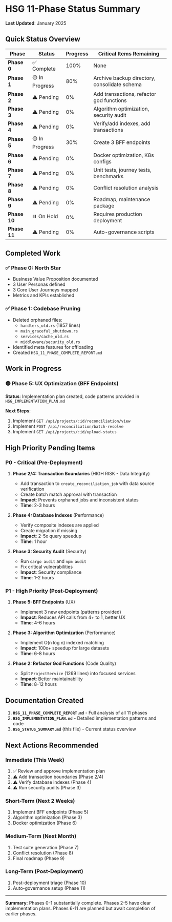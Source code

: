 # HSG 11-Phase Status Summary
**Last Updated**: January 2025

## Quick Status Overview

| Phase | Status | Progress | Critical Items Remaining |
|-------|--------|-----------|---------------------------|
| **Phase 0** | ✅ Complete | 100% | None |
| **Phase 1** | 🟡 In Progress | 80% | Archive backup directory, consolidate schema |
| **Phase 2** | ⚠️ Pending | 0% | Add transactions, refactor god functions |
| **Phase 3** | ⚠️ Pending | 0% | Algorithm optimization, security audit |
| **Phase 4** | ⚠️ Pending | 0% | Verify/add indexes, add transactions |
| **Phase 5** | 🟡 In Progress | 30% | Create 3 BFF endpoints |
| **Phase 6** | ⚠️ Pending | 0% | Docker optimization, K8s configs |
| **Phase 7** | ⚠️ Pending | 0% | Unit tests, journey tests, benchmarks |
| **Phase 8** | ⚠️ Pending | 0% | Conflict resolution analysis |
| **Phase 9** | ⚠️ Pending | 0% | Roadmap, maintenance package |
| **Phase 10** | ⏸️ On Hold | 0% | Requires production deployment |
| **Phase 11** | ⚠️ Pending | 0% | Auto-governance scripts |

## Completed Work

### ✅ Phase 0: North Star
- Business Value Proposition documented
- 3 User Personas defined
- 3 Core User Journeys mapped
- Metrics and KPIs established

### ✅ Phase 1: Codebase Pruning
- Deleted orphaned files:
  - `handlers_old.rs` (1857 lines)
  - `main_graceful_shutdown.rs`
  - `services/cache_old.rs`
  - `middleware/security_old.rs`
- Identified meta features for offloading
- Created `HSG_11_PHASE_COMPLETE_REPORT.md`

## Work in Progress

### 🟡 Phase 5: UX Optimization (BFF Endpoints)
**Status**: Implementation plan created, code patterns provided in `HSG_IMPLEMENTATION_PLAN.md`

**Next Steps**:
1. Implement `GET /api/projects/:id/reconciliation/view`
2. Implement `POST /api/reconciliation/batch-resolve`
3. Implement `GET /api/projects/:id/upload-status`

## High Priority Pending Items

### P0 - Critical (Pre-Deployment)

1. **Phase 2/4: Transaction Boundaries** (HIGH RISK - Data Integrity)
   - Add transaction to `create_reconciliation_job` with data source verification
   - Create batch match approval with transaction
   - **Impact**: Prevents orphaned jobs and inconsistent states
   - **Time**: 2-3 hours

2. **Phase 4: Database Indexes** (Performance)
   - Verify composite indexes are applied
   - Create migration if missing
   - **Impact**: 2-5x query speedup
   - **Time**: 1 hour

3. **Phase 3: Security Audit** (Security)
   - Run `cargo audit` and `npm audit`
   - Fix critical vulnerabilities
   - **Impact**: Security compliance
   - **Time**: 1-2 hours

### P1 - High Priority (Post-Deployment)

1. **Phase 5: BFF Endpoints** (UX)
   - Implement 3 new endpoints (patterns provided)
   - **Impact**: Reduces API calls from 4+ to 1, better UX
   - **Time**: 4-6 hours

2. **Phase 3: Algorithm Optimization** (Performance)
   - Implement O(n log n) indexed matching
   - **Impact**: 100x+ speedup for large datasets
   - **Time**: 6-8 hours

3. **Phase 2: Refactor God Functions** (Code Quality)
   - Split `ProjectService` (1269 lines) into focused services
   - **Impact**: Better maintainability
   - **Time**: 8-12 hours

## Documentation Created

1. **`HSG_11_PHASE_COMPLETE_REPORT.md`** - Full analysis of all 11 phases
2. **`HSG_IMPLEMENTATION_PLAN.md`** - Detailed implementation patterns and code
3. **`HSG_STATUS_SUMMARY.md`** (this file) - Current status overview

## Next Actions Recommended

### Immediate (This Week)
1. ✅ Review and approve implementation plan
2. ⚠️ Add transaction boundaries (Phase 2/4)
3. ⚠️ Verify database indexes (Phase 4)
4. ⚠️ Run security audits (Phase 3)

### Short-Term (Next 2 Weeks)
1. Implement BFF endpoints (Phase 5)
2. Algorithm optimization (Phase 3)
3. Docker optimization (Phase 6)

### Medium-Term (Next Month)
1. Test suite generation (Phase 7)
2. Conflict resolution (Phase 8)
3. Final roadmap (Phase 9)

### Long-Term (Post-Deployment)
1. Post-deployment triage (Phase 10)
2. Auto-governance setup (Phase 11)

---

**Summary**: Phases 0-1 substantially complete. Phases 2-5 have clear implementation plans. Phases 6-11 are planned but await completion of earlier phases.

